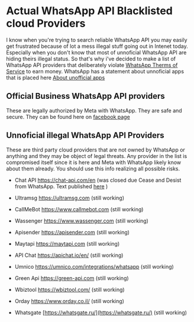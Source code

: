 # Actual WhatsApp API Blacklisted cloud Providers

I know when you're trying to search reliable WhatsApp API you may easily get frustrated because of lot a mess illegal stuff going out in Intenet today. Especially when you don't know that most of unnoficial  WhatsApp API are hiding theirs illegal status. So that's why i've decided to make a list of WhatsApp API providers that deliberately violate [WhatsApp Therms of Service](https://www.whatsapp.com/legal/terms-of-service) to earn money. WhatsApp has a statement about unnoficial apps that is placed here [About unofficial apps](https://faq.whatsapp.com/1217634902127718)

## Official Business WhatsApp API providers
These are legally authorized by Meta with WhatsApp. They are safe and secure. They can be found here on [facebook page](https://www.facebook.com/business/partner-directory/search?solution_type=messaging&platforms=whatsapp)

## Unnoficial illegal WhatsApp API Providers
These are third party cloud providers that are not owned by WhatsApp or anything and they may be object of legal threats. Any provider in the list is compromised itself since it is here and Meta with WhatsApp likely know about them already.  You should use this info realizing all possible risks. 

* Chat API https://chat-api.com/en (was closed due
 Cease and Desist from WhatsApp. Text published [here](https://www.docdroid.net/gWpFsXz/whatsapps-cease-and-desist-and-demand-against-chat-api-pdf) )

* Ultramsg  https://ultramsg.com (still working)
  
* CallMeBot https://www.callmebot.com (still working)
  
* Wassenger https://www.wassenger.com (still working)
  
* Apisender https://apisender.com (still working)
  
* Maytapi https://maytapi.com (still working)

* API Chat https://apichat.io/en/ (still working)

* Umnico https://umnico.com/integrations/whatsapp (still working)

* Green Api https://green-api.com (still working)

* Wbiztool https://wbiztool.com/ (still working)
* Orday https://www.orday.co.il/ (still working)
* Whatsgate [https://whatsgate.ru/](https://whatsgate.ru/) (still working)

